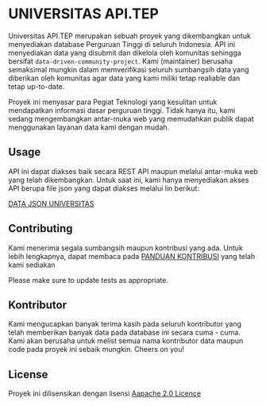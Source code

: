 # UNIVERSITAS API.TEP

Universitas API.TEP merupakan sebuah proyek yang dikembangkan untuk menyediakan database Perguruan Tinggi di seluruh Indonesia. API ini menyediakan data yang disubmit dan dikelola oleh komunitas sehingga bersifat `data-driven-community-project`. Kami (maintainer) berusaha semaksimal mungkin dalam memverifikasi seluruh sumbangsih data yang diberikan oleh komunitas agar data yang kami miliki tetap realiable dan tetap up-to-date.

Proyek ini menyasar para Pegiat Teknologi yang kesulitan untuk mendapatkan informasi dasar perguruan tinggi. Tidak hanya itu, kami sedang mengembangkan antar-muka web yang memudahkan publik dapat menggunakan layanan data kami dengan mudah.

## Usage

API ini dapat diakses baik secara REST API maupun melalui antar-muka web yang telah dikembangkan. Untuk saat ini, kami hanya menyediakan akses API berupa file json yang dapat diakses melalui lin berikut: 

[DATA JSON UNIVERSITAS](https://raw.githubusercontent.com/teknologi-pendidikan/univ.api.tep-database/main/list_universitas.json)

## Contributing
Kami menerima segala sumbangsih maupun kontribusi yang ada. Untuk lebih lengkapnya, dapat membaca pada [PANDUAN KONTRIBUSI](./CONTRIBUTING.md) yang telah kami sediakan

Please make sure to update tests as appropriate.

## Kontributor

Kami mengucapkan banyak terima kasih pada seluruh kontributor yang telah memberikan banyak data pada database ini secara cuma - cuma. Kami akan berusaha untuk melist semua nama kontributor data maupun code pada proyek ini sebaik mungkin. Cheers on you!

## License
Proyek ini dilisensikan dengan lisensi [Aapache 2.0 Licence](https://choosealicense.com/licenses/apache-2.0/)
